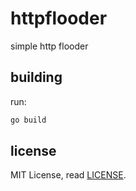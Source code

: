 # httpflooder
simple http flooder

## building
run:
```bash
go build
```

## license
MIT License, read [LICENSE](LICENSE).
